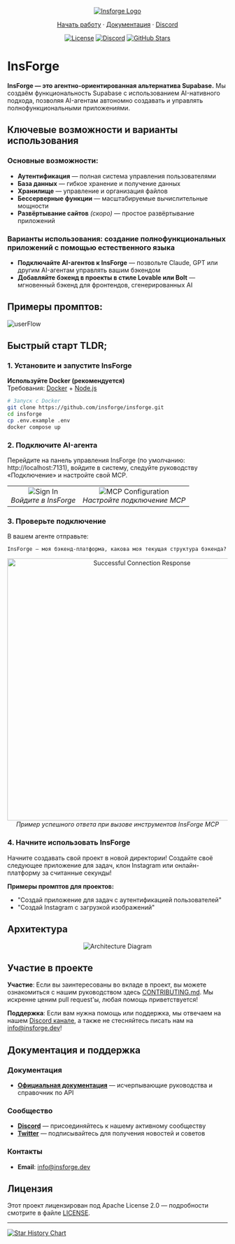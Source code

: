 <div align="center">
  <a href="https://insforge.dev">
    <img src="assets/banner.png" alt="Insforge Logo">
  </a>
</div>
<p align="center">
   <a href="#quickstart-tldr">Начать работу</a> · 
   <a href="https://docs.insforge.dev/introduction">Документация</a> · 
   <a href="https://discord.gg/MPxwj5xVvW">Discord</a>
</p>
<p align="center">
   <a href="https://opensource.org/licenses/Apache-2.0"><img src="https://img.shields.io/badge/License-Apache%202.0-blue.svg" alt="License"></a>
   <a href="https://discord.gg/MPxwj5xVvW"><img src="https://img.shields.io/badge/Discord-Join%20Community-7289DA?logo=discord&logoColor=white" alt="Discord"></a>
   <a href="https://github.com/InsForge/insforge/stargazers"><img src="https://img.shields.io/github/stars/InsForge/insforge?style=social" alt="GitHub Stars"></a>
</p>

# InsForge

**InsForge — это агентно-ориентированная альтернатива Supabase.** Мы создаём функциональность Supabase с использованием AI-нативного подхода, позволяя AI-агентам автономно создавать и управлять полнофункциональными приложениями.

## Ключевые возможности и варианты использования

### Основные возможности:
- **Аутентификация** — полная система управления пользователями
- **База данных** — гибкое хранение и получение данных
- **Хранилище** — управление и организация файлов
- **Бессерверные функции** — масштабируемые вычислительные мощности
- **Развёртывание сайтов** *(скоро)* — простое развёртывание приложений

### Варианты использования: создание полнофункциональных приложений с помощью естественного языка
- **Подключайте AI-агентов к InsForge** — позвольте Claude, GPT или другим AI-агентам управлять вашим бэкендом
- **Добавляйте бэкенд в проекты в стиле Lovable или Bolt** — мгновенный бэкенд для фронтендов, сгенерированных AI

## Примеры промптов:

<td align="center">
  <img src="assets/userflow.png" alt="userFlow">
  <br>
</td>

## Быстрый старт TLDR;

### 1. Установите и запустите InsForge

**Используйте Docker (рекомендуется)**  
Требования: [Docker](https://www.docker.com/) + [Node.js](https://nodejs.org/)

```bash
# Запуск с Docker
git clone https://github.com/insforge/insforge.git
cd insforge
cp .env.example .env
docker compose up
```

### 2. Подключите AI-агента

Перейдите на панель управления InsForge (по умолчанию: http://localhost:7131), войдите в систему, следуйте руководству «Подключение» и настройте свой MCP.

<div align="center">
  <table>
    <tr>
      <td align="center">
        <img src="assets/signin.png" alt="Sign In">
        <br>
        <em>Войдите в InsForge</em>
      </td>
      <td align="center">
        <img src="assets/mcpInstallv2.png" alt="MCP Configuration">
        <br>
        <em>Настройте подключение MCP</em>
      </td>
    </tr>
  </table>
</div>

### 3. Проверьте подключение

В вашем агенте отправьте:
```
InsForge — моя бэкенд-платформа, какова моя текущая структура бэкенда?
```

<div align="center">
  <img src="assets/sampleResponse.png" alt="Successful Connection Response" width="600">
  <br>
  <em>Пример успешного ответа при вызове инструментов InsForge MCP</em>
</div>

### 4. Начните использовать InsForge

Начните создавать свой проект в новой директории! Создайте своё следующее приложение для задач, клон Instagram или онлайн-платформу за считанные секунды!

**Примеры промптов для проектов:**
- "Создай приложение для задач с аутентификацией пользователей"
- "Создай Instagram с загрузкой изображений"

## Архитектура

<div align="center">
  <img src="assets/archDiagram.png" alt="Architecture Diagram">
  <br>
</div>

## Участие в проекте

**Участие**: Если вы заинтересованы во вкладе в проект, вы можете ознакомиться с нашим руководством здесь [CONTRIBUTING.md](CONTRIBUTING.md). Мы искренне ценим pull request'ы, любая помощь приветствуется!

**Поддержка**: Если вам нужна помощь или поддержка, мы отвечаем на нашем [Discord канале](https://discord.gg/MPxwj5xVvW), а также не стесняйтесь писать нам на [info@insforge.dev](mailto:info@insforge.dev)!

## Документация и поддержка

### Документация
- **[Официальная документация](https://docs.insforge.dev/introduction)** — исчерпывающие руководства и справочник по API

### Сообщество
- **[Discord](https://discord.gg/MPxwj5xVvW)** — присоединяйтесь к нашему активному сообществу
- **[Twitter](https://x.com/InsForge_dev)** — подписывайтесь для получения новостей и советов

### Контакты
- **Email**: [info@insforge.dev](mailto:info@insforge.dev)

## Лицензия

Этот проект лицензирован под Apache License 2.0 — подробности смотрите в файле [LICENSE](LICENSE).

---

[![Star History Chart](https://api.star-history.com/svg?repos=InsForge/insforge&type=Date)](https://www.star-history.com/#InsForge/insforge&Date)
